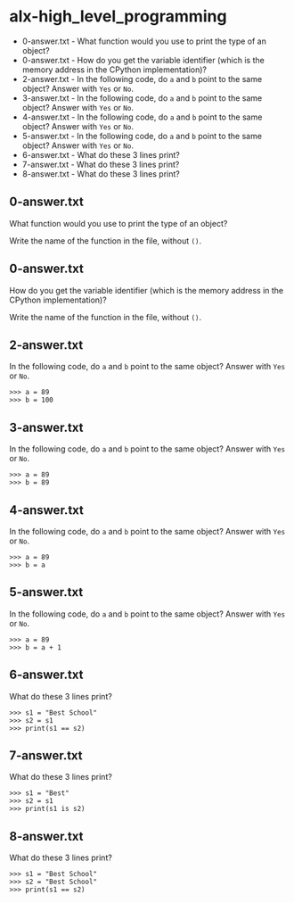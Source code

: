 # alx-high_level_programming
* 0-answer.txt - What function would you use to print the type of an object?
* 0-answer.txt - How do you get the variable identifier (which is the memory address in the CPython implementation)?
* 2-answer.txt - In the following code, do `a` and `b` point to the same object? Answer with `Yes` or `No`.
* 3-answer.txt - In the following code, do `a` and `b` point to the same object? Answer with `Yes` or `No`.
* 4-answer.txt - In the following code, do `a` and `b` point to the same object? Answer with `Yes` or `No`.
* 5-answer.txt - In the following code, do `a` and `b` point to the same object? Answer with `Yes` or `No`.
* 6-answer.txt - What do these 3 lines print?
* 7-answer.txt - What do these 3 lines print?
* 8-answer.txt - What do these 3 lines print?



## 0-answer.txt ##
What function would you use to print the type of an object?

Write the name of the function in the file, without `()`.


## 0-answer.txt ##
How do you get the variable identifier (which is the memory address in the CPython implementation)?

Write the name of the function in the file, without `()`.


## 2-answer.txt ##
In the following code, do `a` and `b` point to the same object? Answer with `Yes` or `No`.

~~~~
>>> a = 89
>>> b = 100
~~~~


## 3-answer.txt ##
In the following code, do `a` and `b` point to the same object? Answer with `Yes` or `No`.

~~~~
>>> a = 89
>>> b = 89
~~~~


## 4-answer.txt ##
In the following code, do `a` and `b` point to the same object? Answer with `Yes` or `No`.

~~~~
>>> a = 89
>>> b = a
~~~~


## 5-answer.txt ##
In the following code, do `a` and `b` point to the same object? Answer with `Yes` or `No`.

~~~~
>>> a = 89
>>> b = a + 1
~~~~


## 6-answer.txt ##
What do these 3 lines print?

~~~~
>>> s1 = "Best School"
>>> s2 = s1
>>> print(s1 == s2)
~~~~


## 7-answer.txt ##
What do these 3 lines print?

~~~~
>>> s1 = "Best"
>>> s2 = s1
>>> print(s1 is s2)
~~~~


## 8-answer.txt ##
What do these 3 lines print?

~~~~
>>> s1 = "Best School"
>>> s2 = "Best School"
>>> print(s1 == s2)
~~~~
